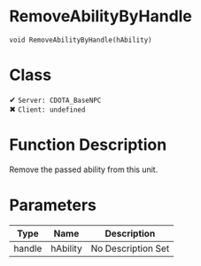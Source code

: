 # RemoveAbilityByHandle
```
void RemoveAbilityByHandle(hAbility)
```
# Class
✔ `Server: CDOTA_BaseNPC`  
✖ `Client: undefined`  

# Function Description
Remove the passed ability from this unit.
# Parameters
Type|Name|Description
--|--|--
handle|hAbility|No Description Set
